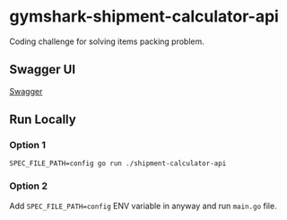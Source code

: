 # gymshark-shipment-calculator-api
Coding challenge for solving items packing problem.
 
## Swagger UI
[Swagger](https://urguj6dx2n.eu-central-1.awsapprunner.com/swagger/index.html#/default/get_calculate__itemCount_)

## Run Locally
### Option 1
`SPEC_FILE_PATH=config go run ./shipment-calculator-api`

### Option 2
Add `SPEC_FILE_PATH=config` ENV variable in anyway and run `main.go` file.



